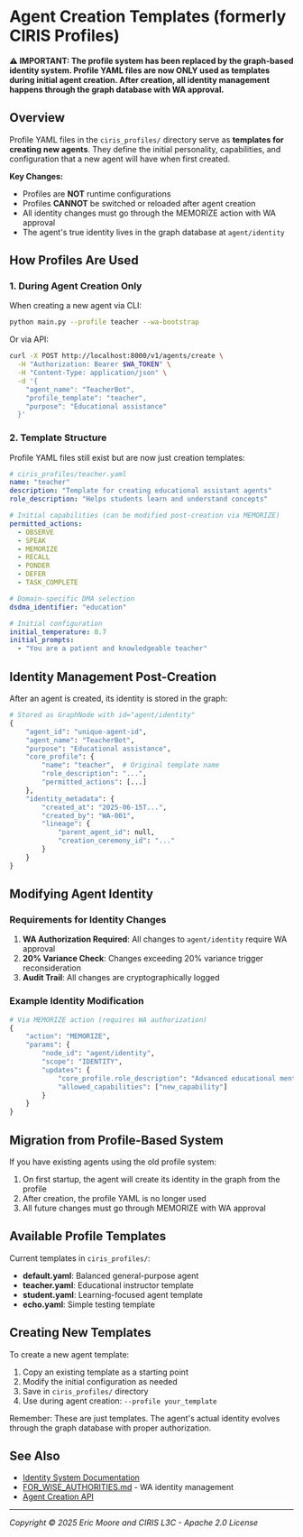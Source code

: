 # Agent Creation Templates (formerly CIRIS Profiles)

**⚠️ IMPORTANT: The profile system has been replaced by the graph-based identity system. Profile YAML files are now ONLY used as templates during initial agent creation. After creation, all identity management happens through the graph database with WA approval.**

## Overview

Profile YAML files in the `ciris_profiles/` directory serve as **templates for creating new agents**. They define the initial personality, capabilities, and configuration that a new agent will have when first created.

**Key Changes:**
- Profiles are **NOT** runtime configurations
- Profiles **CANNOT** be switched or reloaded after agent creation
- All identity changes must go through the MEMORIZE action with WA approval
- The agent's true identity lives in the graph database at `agent/identity`

## How Profiles Are Used

### 1. During Agent Creation Only

When creating a new agent via CLI:
```bash
python main.py --profile teacher --wa-bootstrap
```

Or via API:
```bash
curl -X POST http://localhost:8000/v1/agents/create \
  -H "Authorization: Bearer $WA_TOKEN" \
  -H "Content-Type: application/json" \
  -d '{
    "agent_name": "TeacherBot",
    "profile_template": "teacher",
    "purpose": "Educational assistance"
  }'
```

### 2. Template Structure

Profile YAML files still exist but are now just creation templates:

```yaml
# ciris_profiles/teacher.yaml
name: "teacher"
description: "Template for creating educational assistant agents"
role_description: "Helps students learn and understand concepts"

# Initial capabilities (can be modified post-creation via MEMORIZE)
permitted_actions:
  - OBSERVE
  - SPEAK
  - MEMORIZE
  - RECALL
  - PONDER
  - DEFER
  - TASK_COMPLETE

# Domain-specific DMA selection
dsdma_identifier: "education"

# Initial configuration
initial_temperature: 0.7
initial_prompts:
  - "You are a patient and knowledgeable teacher"
```

## Identity Management Post-Creation

After an agent is created, its identity is stored in the graph:

```python
# Stored as GraphNode with id="agent/identity"
{
    "agent_id": "unique-agent-id",
    "agent_name": "TeacherBot",
    "purpose": "Educational assistance",
    "core_profile": {
        "name": "teacher",  # Original template name
        "role_description": "...",
        "permitted_actions": [...]
    },
    "identity_metadata": {
        "created_at": "2025-06-15T...",
        "created_by": "WA-001",
        "lineage": {
            "parent_agent_id": null,
            "creation_ceremony_id": "..."
        }
    }
}
```

## Modifying Agent Identity

### Requirements for Identity Changes

1. **WA Authorization Required**: All changes to `agent/identity` require WA approval
2. **20% Variance Check**: Changes exceeding 20% variance trigger reconsideration
3. **Audit Trail**: All changes are cryptographically logged

### Example Identity Modification

```python
# Via MEMORIZE action (requires WA authorization)
{
    "action": "MEMORIZE",
    "params": {
        "node_id": "agent/identity",
        "scope": "IDENTITY",
        "updates": {
            "core_profile.role_description": "Advanced educational mentor",
            "allowed_capabilities": ["new_capability"]
        }
    }
}
```

## Migration from Profile-Based System

If you have existing agents using the old profile system:

1. On first startup, the agent will create its identity in the graph from the profile
2. After creation, the profile YAML is no longer used
3. All future changes must go through MEMORIZE with WA approval

## Available Profile Templates

Current templates in `ciris_profiles/`:

- **default.yaml**: Balanced general-purpose agent
- **teacher.yaml**: Educational instructor template
- **student.yaml**: Learning-focused agent template
- **echo.yaml**: Simple testing template

## Creating New Templates

To create a new agent template:

1. Copy an existing template as a starting point
2. Modify the initial configuration as needed
3. Save in `ciris_profiles/` directory
4. Use during agent creation: `--profile your_template`

Remember: These are just templates. The agent's actual identity evolves through the graph database with proper authorization.

## See Also

- [Identity System Documentation](IDENTITY_MIGRATION_SUMMARY.md)
- [FOR_WISE_AUTHORITIES.md](FOR_WISE_AUTHORITIES.md) - WA identity management
- [Agent Creation API](api/runtime-control.md#agent-creation)

---

*Copyright © 2025 Eric Moore and CIRIS L3C - Apache 2.0 License*
